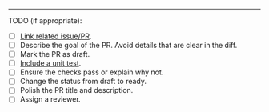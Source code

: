 

----

TODO (if appropriate):

- [ ] [Link related issue/PR]([url](https://docs.github.com/en/issues/tracking-your-work-with-issues/linking-a-pull-request-to-an-issue#linking-a-pull-request-to-an-issue-using-a-keyword)). 
- [ ] Describe the goal of the PR. Avoid details that are clear in the diff.
- [ ] Mark the PR as draft.
- [ ] [Include a unit test](https://code-review.tidyverse.org/reviewer/aspects.html#sec-tests).
- [ ] Ensure the checks pass or explain why not.
- [ ] Change the status from draft to ready.
- [ ] Polish the PR title and description.
- [ ] Assign a reviewer.
